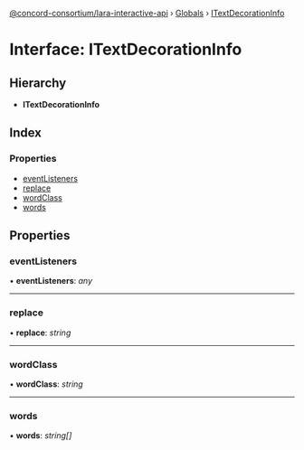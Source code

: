 [@concord-consortium/lara-interactive-api](../README.md) › [Globals](../globals.md) › [ITextDecorationInfo](itextdecorationinfo.md)

# Interface: ITextDecorationInfo

## Hierarchy

* **ITextDecorationInfo**

## Index

### Properties

* [eventListeners](itextdecorationinfo.md#eventlisteners)
* [replace](itextdecorationinfo.md#replace)
* [wordClass](itextdecorationinfo.md#wordclass)
* [words](itextdecorationinfo.md#words)

## Properties

###  eventListeners

• **eventListeners**: *any*

___

###  replace

• **replace**: *string*

___

###  wordClass

• **wordClass**: *string*

___

###  words

• **words**: *string[]*
